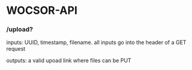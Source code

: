 # WOCSOR-API
### /upload?
inputs: UUID, timestamp, filename. all inputs go into the header of a GET request

outputs: a valid upoad link where files can be PUT
